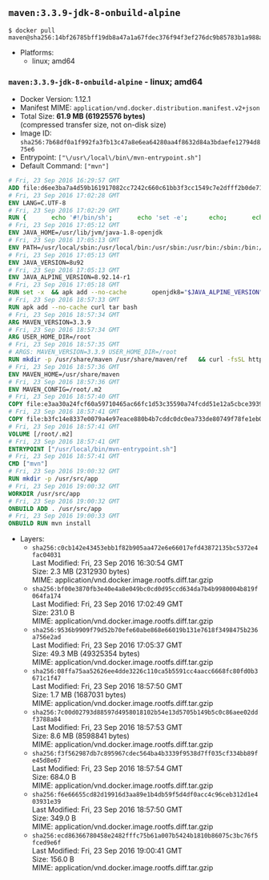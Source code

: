 ## `maven:3.3.9-jdk-8-onbuild-alpine`

```console
$ docker pull maven@sha256:14bf26785bff19db8a47a1a67fdec376f94f3ef276dc9b85783b1a988aab396e
```

-	Platforms:
	-	linux; amd64

### `maven:3.3.9-jdk-8-onbuild-alpine` - linux; amd64

-	Docker Version: 1.12.1
-	Manifest MIME: `application/vnd.docker.distribution.manifest.v2+json`
-	Total Size: **61.9 MB (61925576 bytes)**  
	(compressed transfer size, not on-disk size)
-	Image ID: `sha256:7b68df0a1f992fa3fb13c47a8e6ea64280aa4f8632d84a3bdaefe12794d875e6`
-	Entrypoint: `["\/usr\/local\/bin\/mvn-entrypoint.sh"]`
-	Default Command: `["mvn"]`

```dockerfile
# Fri, 23 Sep 2016 16:29:57 GMT
ADD file:d6ee3ba7a4d59b161917082cc7242c660c61bb3f3cc1549c7e2dfff2b0de7104 in / 
# Fri, 23 Sep 2016 17:02:28 GMT
ENV LANG=C.UTF-8
# Fri, 23 Sep 2016 17:02:29 GMT
RUN { 		echo '#!/bin/sh'; 		echo 'set -e'; 		echo; 		echo 'dirname "$(dirname "$(readlink -f "$(which javac || which java)")")"'; 	} > /usr/local/bin/docker-java-home 	&& chmod +x /usr/local/bin/docker-java-home
# Fri, 23 Sep 2016 17:05:12 GMT
ENV JAVA_HOME=/usr/lib/jvm/java-1.8-openjdk
# Fri, 23 Sep 2016 17:05:13 GMT
ENV PATH=/usr/local/sbin:/usr/local/bin:/usr/sbin:/usr/bin:/sbin:/bin:/usr/lib/jvm/java-1.8-openjdk/jre/bin:/usr/lib/jvm/java-1.8-openjdk/bin
# Fri, 23 Sep 2016 17:05:13 GMT
ENV JAVA_VERSION=8u92
# Fri, 23 Sep 2016 17:05:13 GMT
ENV JAVA_ALPINE_VERSION=8.92.14-r1
# Fri, 23 Sep 2016 17:05:18 GMT
RUN set -x 	&& apk add --no-cache 		openjdk8="$JAVA_ALPINE_VERSION" 	&& [ "$JAVA_HOME" = "$(docker-java-home)" ]
# Fri, 23 Sep 2016 18:57:33 GMT
RUN apk add --no-cache curl tar bash
# Fri, 23 Sep 2016 18:57:34 GMT
ARG MAVEN_VERSION=3.3.9
# Fri, 23 Sep 2016 18:57:34 GMT
ARG USER_HOME_DIR=/root
# Fri, 23 Sep 2016 18:57:35 GMT
# ARGS: MAVEN_VERSION=3.3.9 USER_HOME_DIR=/root
RUN mkdir -p /usr/share/maven /usr/share/maven/ref   && curl -fsSL http://apache.osuosl.org/maven/maven-3/$MAVEN_VERSION/binaries/apache-maven-$MAVEN_VERSION-bin.tar.gz     | tar -xzC /usr/share/maven --strip-components=1   && ln -s /usr/share/maven/bin/mvn /usr/bin/mvn
# Fri, 23 Sep 2016 18:57:36 GMT
ENV MAVEN_HOME=/usr/share/maven
# Fri, 23 Sep 2016 18:57:36 GMT
ENV MAVEN_CONFIG=/root/.m2
# Fri, 23 Sep 2016 18:57:40 GMT
COPY file:e3aa30a24fcf60a59710465ac66fc1d53c35590a74fcdd51e12a5cbce393904b in /usr/local/bin/mvn-entrypoint.sh 
# Fri, 23 Sep 2016 18:57:41 GMT
COPY file:b3fc14e8337e0079a4e97eace880b4b7cddc0dc0ea733de80749f78fe1eb089a in /usr/share/maven/ref/ 
# Fri, 23 Sep 2016 18:57:41 GMT
VOLUME [/root/.m2]
# Fri, 23 Sep 2016 18:57:41 GMT
ENTRYPOINT ["/usr/local/bin/mvn-entrypoint.sh"]
# Fri, 23 Sep 2016 18:57:41 GMT
CMD ["mvn"]
# Fri, 23 Sep 2016 19:00:32 GMT
RUN mkdir -p /usr/src/app
# Fri, 23 Sep 2016 19:00:32 GMT
WORKDIR /usr/src/app
# Fri, 23 Sep 2016 19:00:32 GMT
ONBUILD ADD . /usr/src/app
# Fri, 23 Sep 2016 19:00:33 GMT
ONBUILD RUN mvn install
```

-	Layers:
	-	`sha256:c0cb142e43453ebb1f82b905aa472e6e66017efd43872135bc5372e4fac04031`  
		Last Modified: Fri, 23 Sep 2016 16:30:54 GMT  
		Size: 2.3 MB (2312930 bytes)  
		MIME: application/vnd.docker.image.rootfs.diff.tar.gzip
	-	`sha256:bf00e3870fb3e40e4a8e049bc0cd0d95ccd634da7b4b9980004b819f064fa174`  
		Last Modified: Fri, 23 Sep 2016 17:02:49 GMT  
		Size: 231.0 B  
		MIME: application/vnd.docker.image.rootfs.diff.tar.gzip
	-	`sha256:9536b9909f79d52b70efe60abe868e66019b131e7618f3498475b236a756e2ad`  
		Last Modified: Fri, 23 Sep 2016 17:05:37 GMT  
		Size: 49.3 MB (49325354 bytes)  
		MIME: application/vnd.docker.image.rootfs.diff.tar.gzip
	-	`sha256:08ffa75aa52626ee4dde3226c110ca5b5591cc4aacc6668fc80fd0b3671c1f47`  
		Last Modified: Fri, 23 Sep 2016 18:57:50 GMT  
		Size: 1.7 MB (1687031 bytes)  
		MIME: application/vnd.docker.image.rootfs.diff.tar.gzip
	-	`sha256:7c00d02793d88597d4958018102b54e13d5705b149b5c0c86aee02ddf3788a84`  
		Last Modified: Fri, 23 Sep 2016 18:57:53 GMT  
		Size: 8.6 MB (8598841 bytes)  
		MIME: application/vnd.docker.image.rootfs.diff.tar.gzip
	-	`sha256:f3f562987db7c895967cdec564ba4b3339f9538d7ff035cf334bb89fe45d8e67`  
		Last Modified: Fri, 23 Sep 2016 18:57:54 GMT  
		Size: 684.0 B  
		MIME: application/vnd.docker.image.rootfs.diff.tar.gzip
	-	`sha256:f6e66655cd82d19916d3aa89e1b4db59f5d4df0acc4c96ceb312d1e403931e39`  
		Last Modified: Fri, 23 Sep 2016 18:57:50 GMT  
		Size: 349.0 B  
		MIME: application/vnd.docker.image.rootfs.diff.tar.gzip
	-	`sha256:ecd86366780458e2482fffc75b61a007b5424b1810b86075c3bc76f5fced9e6f`  
		Last Modified: Fri, 23 Sep 2016 19:00:41 GMT  
		Size: 156.0 B  
		MIME: application/vnd.docker.image.rootfs.diff.tar.gzip
